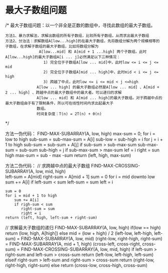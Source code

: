 # 最大子数组问题

/*
    最大子数组问题：以一个非全是正数的数组中，寻找此数组的最大子数组。

	方法1、暴力求解法，求解出数组的所有子数组，比较所有子数组，从而求出最大子数组
	方法2、分治法：求解数组A[low...high]的在最大子数组，先将数组分解为两个规模相等的子数组，在求解子数组的最大子数组，比如将数组分解为
	               A[low...mid] 和 A[mid + 1 ...high] 两个子数组。此时A[low...high]的最大子数组A[i ... j]必然满足以下三种情况：
				     1) 完全位于子数组A[low ... mid]中，此时low <= i <= j <= mid
					 2) 完全位于子数组A[mid ... high]中，此时mid < i <= j <= high
					 3) 跨越了中点，此时low <= i <= mid < j <=high
			      A[low ... high] 的最大子数组必然是A[low ... mid] 、A[mid + 2 ... high] 、跨越中点的最大子数组中的最大者。可以递归的求解
				  A[low ... mid] 和 A[mid ... high]的最大子数组。对于跨越中点的最大子数组由于有了限制条件，所以可在线性时间内求出起最大子
				  数组。
				  时间复杂度：T(n) = 2T(n) + θ(n)


*/

方法一伪代码：
FIND-MAX-SUBARRAY(A, low, high)
   max-sum = 0;
   for i = low to high
	   sub-sum = sub-max-sum = A[i]
	   sub-low = sub-high = i
	   for j = i + 1 to high
	       sub-sum = sub-sum + A[j]
           if sub-sum > sub-max-sum
		      sub-max-sum = sub-sum
			  sub-high = j
       if sub-max-sum > max-sum 
	      lef = i
		  right = sun high
		  max-sum = sub - max -sum
	return (left, high, max-sum)

方法二伪代码：
// 求跨越中点的最大子数组
FIND-MAX-CROSSING-SUBARRAY(A, low, mid, high)        
     left-sum = A[mid] 
	 right-sum = A[mid + 1]
	 sum = 0
	 for i = mid downto low
	     sum += A[i]
		 if left-sum < sum 
		     left-sum = sum
			 left = i
	 
	sum = 0
	for i = mid + 1 to high
	    sum += A[i]
	    if righ-sum < sum 
		   right-sum = sum 
		   right = i
	return (left, high, left-sum + right-sum)

// 求解最大子数组的递归
FIND-MAX-SUBARRAY(A, low, high)
	if(low == high)
		return (low, high, A[high])
	else mid = (low + high) / 2
	    (left-low, left-high, left-sum) = FIND-MAX-SUBARRAY(A, low, mid)
		(right-low, right-high, right-sum) = FIND-MAX-SUBARRAY(A, mid + 1, high)
		(cross-left, cross-right, cross-sum) = FIND-MAX-CROSSING-SUBARRAY(A, low, mid, high)
	if left-sum > right-sum and left-sum > cross-sum
	    return (left-low, left-high, left-sum)
	elseif right-sum > left-sum and right-sum > cross-sum
	    return (right-low, right-high, right-sum)
	else 
	    return (cross-low, cross-high, cross-sum)


